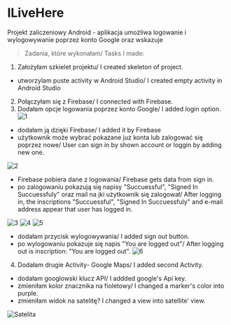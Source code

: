 # ILiveHere
Projekt zaliczeniowy Android - aplikacja umożliwa logowanie i wylogowywanie poprzez konto Google oraz wskazuje 
>Zadania, które wykonałam/ Tasks I made:
1. Założyłam szkielet projektu/ I created skeleton of project.
* utworzylam puste activity w Android Studio/ I created empty activity in Android Studio
2. Połączyłam się z Firebase/ I connected with Firebase.
3. Dodałam opcje logowania poprzez konto Google/ I added login option.
![1](https://scontent-waw1-1.xx.fbcdn.net/v/t1.15752-9/95176633_2697437803836813_960302692511514624_n.png?_nc_cat=103&_nc_sid=b96e70&_nc_ohc=Xzexeb0tqnQAX-0OLRn&_nc_ht=scontent-waw1-1.xx&oh=d4f5a20074ad1d4a9fb88be343f30447&oe=5ECE2A98)
* dodałam ją dzięki Firebase/ I added it by Firebase
* użytkownik może wybrać pokazane już konta lub zalogować się poprzez nowe/ User can sign in by shown account or loggin by adding new one.

![2](https://scontent-waw1-1.xx.fbcdn.net/v/t1.15752-9/94882392_159683742152905_7159651688624685056_n.png?_nc_cat=101&_nc_sid=b96e70&_nc_ohc=cdBfI-FxfHQAX_eh-hG&_nc_ht=scontent-waw1-1.xx&oh=b3f9827c1ace5fc94ca38567f55b77e0&oe=5ED0029D)
* Firebase pobiera dane z logowania/ Firebase gets data from sign in.
* po zalogowaniu pokazują się napisy "Succuessful", "Signed In Succuessfuly" oraz mail na jki użytkownik się zalogował/ After logging in, the inscriptions "Succuessful", "Signed In Succuessfuly" and e-mail address appear that  user has logged in.

![3](https://scontent-waw1-1.xx.fbcdn.net/v/t1.15752-9/95245520_222073415907845_4944806366259707904_n.png?_nc_cat=100&_nc_sid=b96e70&_nc_ohc=Rb1irAOy0YgAX_eyDeR&_nc_ht=scontent-waw1-1.xx&oh=3ebf96942f20969625a1bb98e79a1834&oe=5ECF041D)
![4](https://scontent-waw1-1.xx.fbcdn.net/v/t1.15752-9/95115083_547644909516063_2741368678896369664_n.png?_nc_cat=102&_nc_sid=b96e70&_nc_ohc=VrwsG3kLmlQAX8auIF5&_nc_ht=scontent-waw1-1.xx&oh=ae4bad3b1fcaf87d69eff3e827ea7331&oe=5ED08863)
![5](https://scontent-waw1-1.xx.fbcdn.net/v/t1.15752-9/94887660_710039132869456_8902676209071030272_n.png?_nc_cat=101&_nc_sid=b96e70&_nc_ohc=cTayMt_1wLwAX-N2qk0&_nc_ht=scontent-waw1-1.xx&oh=fe7f4da085a3c31d1efaac40e5ec836a&oe=5ECEEDAE)
* dodałam przycisk wylogowywania/ I added sign out button.
* po wylogowaniu pokazuje się napis "You are logged out"/ After logging out is inscription: "You are logged out".
![6](https://scontent-waw1-1.xx.fbcdn.net/v/t1.15752-9/95340386_653035935261150_2854001855476793344_n.png?_nc_cat=108&_nc_sid=b96e70&_nc_ohc=VFSsyoRfcy8AX_Bj-id&_nc_ht=scontent-waw1-1.xx&oh=cc80c90f277c3123c5479dc9dac75f8e&oe=5ECFB122)
4. Dodałam drugie Activity- Google Maps/ I added second Activity.
* dodałam googlowski klucz API/ I addded google's Api key.
* zmieniłam kolor znacznika na fioletowy/ I changed a marker's color into purple.
* zmieniłam widok na satelitę? I changed a view into satellite' view.


![Satelita](https://scontent-waw1-1.xx.fbcdn.net/v/t1.15752-9/94882397_237280197619337_674936668704210944_n.png?_nc_cat=108&_nc_sid=b96e70&_nc_ohc=0yI2Eav9OmEAX9ekMr9&_nc_ht=scontent-waw1-1.xx&oh=d2ce12ff431fbf79c8f5ba9fd4f8916e&oe=5ED1E5FC)
